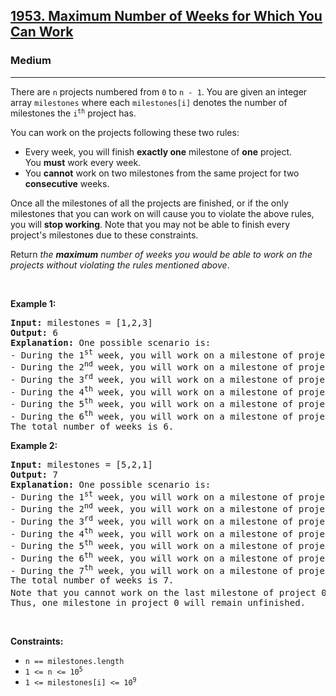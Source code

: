 <h2><a href="https://leetcode.com/problems/maximum-number-of-weeks-for-which-you-can-work/">1953. Maximum Number of Weeks for Which You Can Work</a></h2><h3>Medium</h3><hr><div style="user-select: auto;"><p style="user-select: auto;">There are <code style="user-select: auto;">n</code> projects numbered from <code style="user-select: auto;">0</code> to <code style="user-select: auto;">n - 1</code>. You are given an integer array <code style="user-select: auto;">milestones</code> where each <code style="user-select: auto;">milestones[i]</code> denotes the number of milestones the <code style="user-select: auto;">i<sup style="user-select: auto;">th</sup></code> project has.</p>

<p style="user-select: auto;">You can work on the projects following these two rules:</p>

<ul style="user-select: auto;">
	<li style="user-select: auto;">Every week, you will finish <strong style="user-select: auto;">exactly one</strong> milestone of <strong style="user-select: auto;">one</strong> project. You&nbsp;<strong style="user-select: auto;">must</strong>&nbsp;work every week.</li>
	<li style="user-select: auto;">You <strong style="user-select: auto;">cannot</strong> work on two milestones from the same project for two <strong style="user-select: auto;">consecutive</strong> weeks.</li>
</ul>

<p style="user-select: auto;">Once all the milestones of all the projects are finished, or if the only milestones that you can work on will cause you to violate the above rules, you will <strong style="user-select: auto;">stop working</strong>. Note that you may not be able to finish every project's milestones due to these constraints.</p>

<p style="user-select: auto;">Return <em style="user-select: auto;">the <strong style="user-select: auto;">maximum</strong> number of weeks you would be able to work on the projects without violating the rules mentioned above</em>.</p>

<p style="user-select: auto;">&nbsp;</p>
<p style="user-select: auto;"><strong style="user-select: auto;">Example 1:</strong></p>

<pre style="user-select: auto;"><strong style="user-select: auto;">Input:</strong> milestones = [1,2,3]
<strong style="user-select: auto;">Output:</strong> 6
<strong style="user-select: auto;">Explanation:</strong> One possible scenario is:
​​​​- During the 1<sup style="user-select: auto;">st</sup> week, you will work on a milestone of project 0.
- During the 2<sup style="user-select: auto;">nd</sup> week, you will work on a milestone of project 2.
- During the 3<sup style="user-select: auto;">rd</sup> week, you will work on a milestone of project 1.
- During the 4<sup style="user-select: auto;">th</sup> week, you will work on a milestone of project 2.
- During the 5<sup style="user-select: auto;">th</sup> week, you will work on a milestone of project 1.
- During the 6<sup style="user-select: auto;">th</sup> week, you will work on a milestone of project 2.
The total number of weeks is 6.
</pre>

<p style="user-select: auto;"><strong style="user-select: auto;">Example 2:</strong></p>

<pre style="user-select: auto;"><strong style="user-select: auto;">Input:</strong> milestones = [5,2,1]
<strong style="user-select: auto;">Output:</strong> 7
<strong style="user-select: auto;">Explanation:</strong> One possible scenario is:
- During the 1<sup style="user-select: auto;">st</sup> week, you will work on a milestone of project 0.
- During the 2<sup style="user-select: auto;">nd</sup> week, you will work on a milestone of project 1.
- During the 3<sup style="user-select: auto;">rd</sup> week, you will work on a milestone of project 0.
- During the 4<sup style="user-select: auto;">th</sup> week, you will work on a milestone of project 1.
- During the 5<sup style="user-select: auto;">th</sup> week, you will work on a milestone of project 0.
- During the 6<sup style="user-select: auto;">th</sup> week, you will work on a milestone of project 2.
- During the 7<sup style="user-select: auto;">th</sup> week, you will work on a milestone of project 0.
The total number of weeks is 7.
Note that you cannot work on the last milestone of project 0 on 8<sup style="user-select: auto;">th</sup> week because it would violate the rules.
Thus, one milestone in project 0 will remain unfinished.
</pre>

<p style="user-select: auto;">&nbsp;</p>
<p style="user-select: auto;"><strong style="user-select: auto;">Constraints:</strong></p>

<ul style="user-select: auto;">
	<li style="user-select: auto;"><code style="user-select: auto;">n == milestones.length</code></li>
	<li style="user-select: auto;"><code style="user-select: auto;">1 &lt;= n &lt;= 10<sup style="user-select: auto;">5</sup></code></li>
	<li style="user-select: auto;"><code style="user-select: auto;">1 &lt;= milestones[i] &lt;= 10<sup style="user-select: auto;">9</sup></code></li>
</ul>
</div>